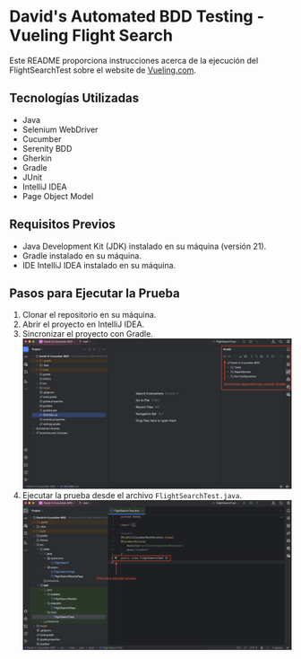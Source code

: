 # David's Automated BDD Testing - Vueling Flight Search

Este README proporciona instrucciones acerca de la ejecución del FlightSearchTest sobre el website de [Vueling.com](https://www.vueling.com/).

## Tecnologías Utilizadas

- Java
- Selenium WebDriver
- Cucumber
- Serenity BDD
- Gherkin
- Gradle
- JUnit
- IntelliJ IDEA
- Page Object Model

## Requisitos Previos

- Java Development Kit (JDK) instalado en su máquina (versión 21).
- Gradle instalado en su máquina.
- IDE IntelliJ IDEA instalado en su máquina.

## Pasos para Ejecutar la Prueba

1. Clonar el repositorio en su máquina.
2. Abrir el proyecto en IntelliJ IDEA.
3. Sincronizar el proyecto con Gradle.
![GradleSync.png](public%2FGradleSync.png)
4. Ejecutar la prueba desde el archivo `FlightSearchTest.java`.
![TestExecution.png](public%2FTestExecution.png)
